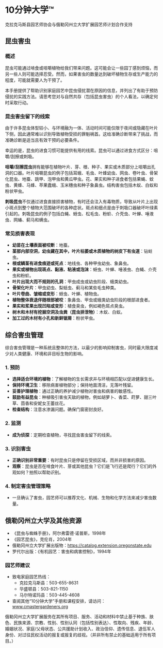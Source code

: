 # 10分钟大学™

克拉克马斯县园艺师协会与俄勒冈州立大学扩展园艺师计划合作支持

## 昆虫害虫

### 概述

昆虫可能通过啃食或咀嚼植物给我们带来问题。这可能会让一些园丁感到烦恼，而另一些人则可能选择忍受。然而，如果害虫的数量达到破坏植物生存或生产能力的程度，可能就需要人为干预了。

本手册提供了帮助识别家庭园艺中昆虫侵扰潜在原因的信息，并列出了有助于预防侵扰的实践方法。请思考您对与自然共存（包括昆虫害虫）的个人看法，以确定何时采取行动。

### 昆虫害虫留下的线索

由于许多昆虫体型较小、与环境融为一体、活动时间可能仅限于夜间或隐藏在叶片下侧，因此通常难以识别导致植物受损的罪魁祸首。这给准确诊断带来了挑战，而准确诊断是适当且有效干预的必要条件。

幸运的是，昆虫的进食习惯可能提供有用的线索。昆虫可以通过进食方式区分：咀嚼/刮擦或刺吸。

**咀嚼/刮擦昆虫**拥有能够在植物叶片、芽、根、种子、果实或木质部分上咀嚼出孔洞的口器。叶片咀嚼昆虫的例子包括耳蛾、毛虫、叶蜂幼虫、网虫、卷叶虫、骨架化昆虫、地蚕、跳甲、泡甲虫和黄瓜甲虫。花、果实和种子进食者包括果蝇、蚊虫、黄蜂、马蜂、苹果蠹蛾、玉米穗虫和种子象鼻虫。结构害虫包括木蚁、白蚁和粉状甲虫。

**刺吸昆虫**不仅通过进食直接损害植物，有时还会注入有毒物质，导致从叶片上出现小斑点到整个植物大范围破坏的各种症状。斑点和细点是由于刺吸口器破坏叶绿素引起的。刺吸昆虫的例子包括白蝇、蚜虫、松毛虫、粉蚧、介壳虫、叶蝉、唾液虫、网蝽、蓟马和螨虫。

### 常见损害表现

- **幼苗在土壤表面被咬断**：地蚕。
- **茎部内部空洞，幼虫藏在其中，叶片枯萎或木质植物的树皮下有虫道**：钻蛀虫。
- **根或鳞茎有进食痕迹或死点**：地线虫、各种甲虫幼虫、象鼻虫。
- **果实或植物出现斑点、黏液、粘液或泡沫**：蚜虫、叶蝉、唾液虫、白蝇、介壳虫和粉蚧。
- **叶片出现大而不规则的孔洞**：甲虫成虫或幼虫阶段、蛾类幼虫。
- **骨架化叶片**：甲虫幼虫、梨蛞虫、蓟马和某些毛虫种类。
- **叶片卷曲、皱缩或变形**：蚜虫、叶蝉、植物虫。
- **植物整体衰退伴随根部被咬**：象鼻虫、甲虫或蛾类幼虫阶段的根部进食者。
- **果实和浆果出现凹陷或变形**：植食臭虫，例如褐色斑点臭虫。
- **树木和木材有挖掘空洞及虫粪（昆虫排泄物）**：木蚁、白蚁。
- **加工过的木材有小孔和新鲜锯屑**：粉状甲虫。

## 综合害虫管理

综合害虫管理是一种系统且整体的方法，以最少的影响抑制害虫，同时最大限度减少对人类健康、环境和非目标生物的影响。

### 1. 预防

- **选择适合环境的植物**：了解植物的生长需求并与环境相匹配以促进健康生长。
- **保持环境卫生**：移除病害植物部分；保持地面清洁，无落叶残留。
- **妥善护理植物**：通过正确的养护减少植物对害虫和病害的敏感性。
- **鼓励有益昆虫**：种植吸引害虫天敌的植物，例如胡萝卜、香菜、莳萝、甜三叶草、茴香和安妮女王蕾丝花。
- **检查结构**：注意水渗漏问题。确保门窗密封良好。

### 2. 监测

- **成为侦探**：定期检查植物，寻找昆虫害虫留下的线索。

### 3. 识别害虫

- **正确识别非常重要**：有时昆虫只是停留在受损区域，而并非损害的原因。
- **观察**：昆虫是否在啃食叶片、芽或其他昆虫？它们是飞行还是爬行？它们的外观如何？拍照以帮助识别。

### 4. 制定害虫管理策略

- 一旦确认了害虫，园艺师可以推荐文化、机械、生物和化学方法来减少害虫数量。

## 俄勒冈州立大学及其他资源

- 《昆虫与蜘蛛手册》，阿尔弗雷德·诺普斯，1998年
- 《园艺昆虫》，克伦肖，2004年
- 俄勒冈州立大学扩展出版物：https://catalog.extension.oregonstate.edu
- 罗代尔出版：《有机园艺：害虫和病害控制》，1994年

### 园艺师建议

- 致电家庭园艺热线：
  - 克拉克马斯县：503-655-8631
  - 华盛顿县：503-821-1150
  - 马尔特诺玛县：503-445-4608
- 查阅其他“10分钟大学”手册和课程安排，请访问：www.cmastergardeners.org

俄勒冈州立大学扩展服务在其所有项目、服务、活动和材料中禁止基于种族、肤色、民族来源、宗教、性别、性别认同（包括性别表达）、性取向、残疾、年龄、婚姻状况、家庭/父母状态、公共援助计划收入、政治信仰、遗传信息、退伍军人身份、对过往民权活动的报复或报复的歧视。（并非所有禁止的基础适用于所有项目。）